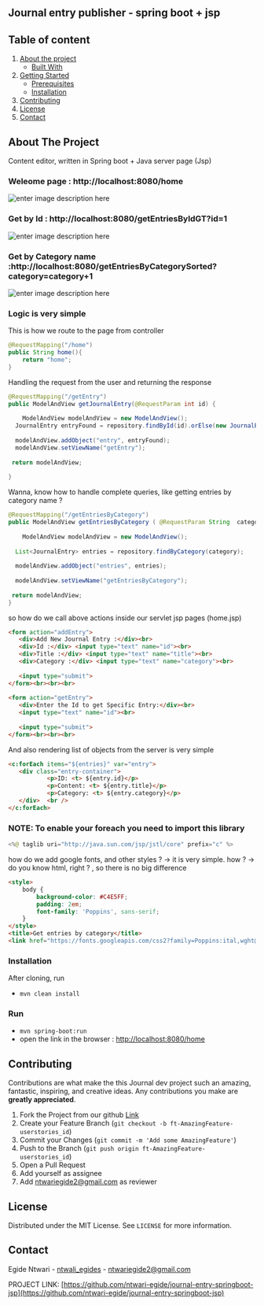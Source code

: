 
## Journal entry publisher - spring boot + jsp

## [](#table-of-content)Table of content

1.  [About the project](#about)
    -   [Built With](#built-with)
2.  [Getting Started](#getting-started)
    -   [Prerequisites](#prerequisites)
    -   [Installation](#installation)
3.  [Contributing](#contributing)
4.  [License](#license)
5.  [Contact](#contact)
##  [](#about)About The Project

Content editor, written in Spring boot + Java server page (Jsp)

### []()Weleome page : http://localhost:8080/home

![enter image description here](https://res.cloudinary.com/dpqasrwfu/image/upload/v1655815770/dev1_byh8pz.png)

### []()Get by Id : http://localhost:8080/getEntriesByIdGT?id=1
![enter image description here](https://res.cloudinary.com/dpqasrwfu/image/upload/v1655815770/dev_2_ei236v.png)

### []()Get by Category name :http://localhost:8080/getEntriesByCategorySorted?category=category+1


![enter image description here](https://res.cloudinary.com/dpqasrwfu/image/upload/v1655815770/dev_3_lnb9mx.png)


### []()Logic is very simple
This is how we route to the page from controller

```java
@RequestMapping("/home")  
public String home(){  
    return "home";  
}
```

Handling the request from the user and returning the response

```java
@RequestMapping("/getEntry")  
public ModelAndView getJournalEntry(@RequestParam int id) {  
  
    ModelAndView modelAndView = new ModelAndView();  
  JournalEntry entryFound = repository.findById(id).orElse(new JournalEntry());  
  
  modelAndView.addObject("entry", entryFound);  
  modelAndView.setViewName("getEntry");  
  
 return modelAndView;  
  
}
```
Wanna, know how to handle complete queries, like getting entries by category name ?

```java
@RequestMapping("/getEntriesByCategory")  
public ModelAndView getEntriesByCategory ( @RequestParam String  category) {  
  
    ModelAndView modelAndView = new ModelAndView();  
  
  List<JournalEntry> entries = repository.findByCategory(category);  
  
  modelAndView.addObject("entries", entries);  
  
  modelAndView.setViewName("getEntriesByCategory");  
  
 return modelAndView;  
}
```

so how do we call above actions inside our servlet jsp pages (home.jsp)

```html
<form action="addEntry">  
   <div>Add New Journal Entry :</div><br>  
   <div>Id :</div> <input type="text" name="id"><br>  
   <div>Title :</div> <input type="text" name="title"><br>  
   <div>Category :</div> <input type="text" name="category"><br>  
  
   <input type="submit">  
</form><br><br><br>  
  
<form action="getEntry">  
   <div>Enter the Id to get Specific Entry:</div><br>  
   <input type="text" name="id"><br>  
  
   <input type="submit">  
</form><br><br><br>
```

And also rendering list of objects from the server is very simple

```html
<c:forEach items="${entries}" var="entry">  
   <div class="entry-container">  
           <p>ID: <t> ${entry.id}</p>  
           <p>Content: <t> ${entry.title}</p>  
           <p>Category: <t> ${entry.category}</p>  
   </div>  <br />  
</c:forEach>
```

### NOTE: To enable your foreach you need to import this library
```java
<%@ taglib uri="http://java.sun.com/jsp/jstl/core" prefix="c" %>
```
how do we add google fonts, and other styles ?
-> it is very simple.
how ?
-> do you know html, right ? , so there is no big difference

```html
<style>  
    body {  
        background-color: #C4E5FF;  
        padding: 2em;  
        font-family: 'Poppins', sans-serif;  
    }  
</style>  
<title>Get entries by category</title>  
<link href="https://fonts.googleapis.com/css2?family=Poppins:ital,wght@0,100;0,200;0,300;0,400;0,500;0,600;0,700;0,800;0,900;1,100;1,200;1,300;1,400;1,500;1,600;1,700;1,800;1,900&display=swap" rel="stylesheet">
```


###  [](#installation)Installation
After cloning, run 
-   `mvn clean install`
### [](#installation)Run
-  	`mvn spring-boot:run` 
- open the link in the browser : [http://localhost:8080/home](http://localhost:8080/home)

## [](#contributing)Contributing

Contributions are what make the this Journal dev project such an amazing, fantastic, inspiring, and creative ideas. Any contributions you make are **greatly appreciated**.

1.  Fork the Project from our github [Link](https://github.com/ntwari-egide/Genv-backend-nestjs)
2.  Create your Feature Branch (`git checkout -b ft-AmazingFeature-userstories_id`)
3.  Commit your Changes (`git commit -m 'Add some AmazingFeature'`)
4.  Push to the Branch (`git push origin ft-AmazingFeature-userstories_id`)
5.  Open a Pull Request
6.  Add yourself as assignee
7.  Add [ntwariegide2@gmail.com](mailto:ntwariegide2@gmail.com) as reviewer

## [](#license) License

Distributed under the MIT License. See `LICENSE` for more information.

## [](#contact)Contact

Egide Ntwari - [ntwali_egides](https://twitter.com/ntwali_egides) - [ntwariegide2@gmail.com](mailto:ntwariegide2@gmail.com)

PROJECT LINK: [https://github.com/ntwari-egide/journal-entry-springboot-jsp](https://github.com/ntwari-egide/journal-entry-springboot-jsp)
